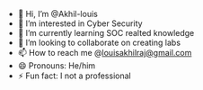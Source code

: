 - 👋 Hi, I’m @Akhil-louis
- 👀 I’m interested in Cyber Security
- 🌱 I’m currently learning SOC realted knowledge
- 💞️ I’m looking to collaborate on creating labs
- 📫 How to reach me @louisakhilraj@gmail.com
- 😄 Pronouns: He/him
- ⚡ Fun fact: I not a professional

<!---
Akhil-louis/Akhil-louis is a ✨ special ✨ repository because its `README.md` (this file) appears on your GitHub profile.
You can click the Preview link to take a look at your changes.
--->
